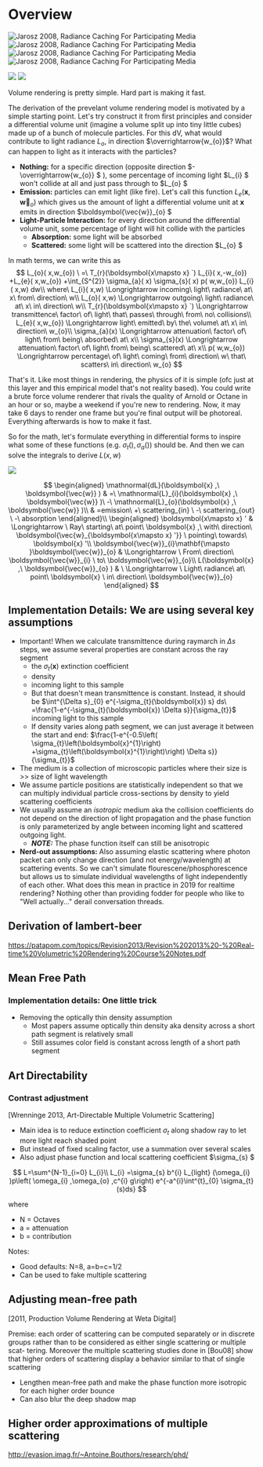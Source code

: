 # Overview

![Jarosz 2008, Radiance Caching For Participating Media](../_assets/rte-diagram1.png)
![Jarosz 2008, Radiance Caching For Participating Media](../_assets/rte-diagram2.png)
![Jarosz 2008, Radiance Caching For Participating Media](../_assets/rte-diagram3.png)
![Jarosz 2008, Radiance Caching For Participating Media](../_assets/rte-diagram4.png)

![](../_assets/volrenderingdiagram.jpg) ![](../_assets/participationmedia.png)

Volume rendering is pretty simple. Hard part is making it fast.

The derivation of the prevelant volume rendering model is motivated by a simple starting point. Let's try construct it from first principles and consider a differential volume unit (imagine a volume split up into tiny little cubes) made up of a bunch of molecule particles. For this dV, what would contribute to light radiance $L_{o}$, in direction $\overrightarrow{w_{o}}$? What can happen to light as it interacts with the particles?

- **Nothing:** for a specific direction (opposite direction $-\overrightarrow{w_{o}} $ ), some percentage of incoming light $L_{i} $ won't collide at all and just pass through to $L_{o} $
- **Emission:** particles can emit light (like fire). Let's call this function $L_{e}\left(\boldsymbol{x} ,\boldsymbol{\vec{w}}_{o}\right)$ which gives us the amount of light a differential volume unit at $\boldsymbol{x}$ emits in direction $\boldsymbol{\vec{w}}_{o} $
- **Light-Particle Interaction:** for every direction around the differential volume unit, some percentage of light will hit collide with the particles
  - **Absorption:** some light will be absorbed
  - **Scattered:** some light will be scattered into the direction $L_{o} $

In math terms, we can write this as
$$
L_{o}( x,w_{o}) \ =\ T_{r}(\boldsymbol{x\mapsto x} `) L_{i}( x,-w_{o}) +L_{e}( x,w_{o}) +\int_{S^{2}} \sigma_{a}( x) \sigma_{s}( x) p( w,w_{o}) L_{i}( x,w) dw\\
where\ L_{i}( x,w) \Longrightarrow incoming\ light\ radiance\ at\ x\ from\ direction\ w\\
L_{o}( x,w) \Longrightarrow outgoing\ light\ radiance\ at\ x\ in\ direction\ w\\
T_{r}(\boldsymbol{x\mapsto x} `) \Longrightarrow transmittence\ factor\ of\ light\ that\ passes\ through\ from\ no\ collisions\\
L_{e}( x,w_{o}) \Longrightarrow light\ emitted\ by\ the\ volume\ at\ x\ in\ direction\ w_{o}\\
\sigma_{a}(x) \Longrightarrow attenuation\ factor\ of\ light\ from\ being\ absorbed\ at\ x\\
\sigma_{s}(x) \Longrightarrow attenuation\ factor\ of\ light\ from\ being\ scattered\ at\ x\\
p( w,w_{o}) \Longrightarrow percentage\ of\ light\ coming\ from\ direction\ w\ that\ scatters\ in\ direction\ w_{o}
$$

That's it. Like most things in rendering, the physics of it is simple (ofc just at this layer and this empirical model that's not reality based). You could write a brute force volume renderer that rivals the quality of Arnold or Octane in an hour or so, maybe a weekend if you're new to rendering. Now, it may take 6 days to render one frame but you're final output will be photoreal. Everything afterwards is how to make it fast.

So for the math, let's formulate everything in differential forms to inspire what some of these functions (e.g. $\sigma_{t}(), \sigma_{a}()$) should be. And then we can solve the integrals to derive $L( x,w)$

![](../_assets/participatingmediainteractions.png)

$$
\begin{aligned}
\mathnormal{dL}(\boldsymbol{x} ,\ \boldsymbol{\vec{w}} ) & =\ \mathnormal{L}_{i}(\boldsymbol{x} ,\ \boldsymbol{\vec{w}} )\ -\ \mathnormal{L}_{o}(\boldsymbol{x} ,\ \boldsymbol{\vec{w}} )\\
 & =emission\ +\ scattering_{in} \ -\ scattering_{out} \ -\ absorption
\end{aligned}\\
\begin{aligned}
\boldsymbol{x\mapsto x} ' & \Longrightarrow \ Ray\ starting\ at\ point\ \boldsymbol{x} ,\ with\ direction\ \boldsymbol{\vec{w}_{\boldsymbol{x\mapsto x} '}} \ pointing\ towards\ \boldsymbol{x} '\\
\boldsymbol{\vec{w}}_{i}\mathbf{\mapsto }\boldsymbol{\vec{w}}_{o} & \Longrightarrow \ From\ direction\ \boldsymbol{\vec{w}}_{i} \ to\ \boldsymbol{\vec{w}}_{o}\\
L(\boldsymbol{x} ,\ \boldsymbol{\vec{w}}_{o} ) & \ \Longrightarrow \ Light\ radiance\ at\ point\ \boldsymbol{x} \ in\ direction\ \boldsymbol{\vec{w}}_{o}
\end{aligned}
$$

## Implementation Details: We are using several key assumptions

- Important! When we calculate transmittence during raymarch in $\Delta s$ steps, we assume several properties are constant across the ray segment
  - the $\sigma_{t}(\boldsymbol{x})$ extinction coefficient
  - density
  - incoming light to this sample
  - But that doesn't mean transmittence is constant. Instead, it should be $\int^{\Delta s}_{0} e^{-\sigma_{t}(\boldsymbol{x}) s} ds\ =\frac{1-e^{-\sigma_{t}(\boldsymbol{x}) \Delta s}}{\sigma_{t}}$ incoming light to this sample
  - If density varies along path segment, we can just average it between the start and end: $\frac{1-e^{-0.5\left( \sigma_{t}\left(\boldsymbol{x}^{1}\right) +\sigma_{t}\left(\boldsymbol{x}^{1}\right)\right) \Delta s}}{\sigma_{t}}$
- The medium is a collection of microscopic particles where their size is >> size of light wavelength
- We assume particle positions are statistically independent so that we can multiply individual particle cross-sections by density to yield scattering coefficients
- We usually assume an _isotropic_ medium aka the collision coefficients do not depend on the direction of light propagation and the phase function is only parameterized by angle between incoming light and scattered outgoing light. 
  - **_NOTE:_** The phase function itself can still be anisotropic
- **Nerd-out assumptions:** Also assuming elastic scattering where photon packet can only change direction (and not energy/wavelength) at scattering events. So we can't simulate flourescene/phosphorescence but allows us to simulate individual wavelengths of light independently of each other. What does this mean in practice in 2019 for realtime rendering? Nothing other than providing fodder for people who like to "Well actually..." derail conversation threads.

## Derivation of lambert-beer

<https://patapom.com/topics/Revision2013/Revision%202013%20-%20Real-time%20Volumetric%20Rendering%20Course%20Notes.pdf>

## Mean Free Path

### Implementation details: One little trick

- Removing the optically thin density assumption
  - Most papers assume optically thin density aka density across a short path segment is relatively small
  - Still assumes color field is constant across length of a short path segment

## Art Directability

### Contrast adjustment

[Wrenninge 2013, Art-Directable Multiple Volumetric Scattering]
- Main idea is to reduce extinction coefficient $\sigma_{t}$ along shadow ray to let more light reach shaded point
- But instead of fixed scaling factor, use a summation over several scales
- Also adjust phase function and local scattering coefficient $\sigma_{s} $

$$
L=\sum^{N-1}_{i=0} L_{i}\\
L_{i} =\sigma_{s} b^{i} L_{light} (\omega_{i} )p\left( \omega_{i} ,\omega_{o} ,c^{i} g\right) e^{-a^{i}\int^{t}_{0} \sigma_{t} (s)ds}
$$

where
- N = Octaves
- a = attenuation
- b = contribution

Notes:
- Good defaults: N=8, a=b=c=1/2
- Can be used to fake multiple scattering

## Adjusting mean-free path

[2011, Production Volume Rendering at Weta Digital]

Premise: each order of scattering can be computed separately or in discrete groups rather than to be considered as either single scattering or multiple scat- tering. Moreover the multiple scattering studies done in [Bou08] show that higher orders of scattering display a behavior similar to that of single scattering
- Lengthen mean-free path and make the phase function more isotropic for each higher order bounce
- Can also blur the deep shadow map

## Higher order approximations of multiple scattering

<http://evasion.imag.fr/~Antoine.Bouthors/research/phd/>
